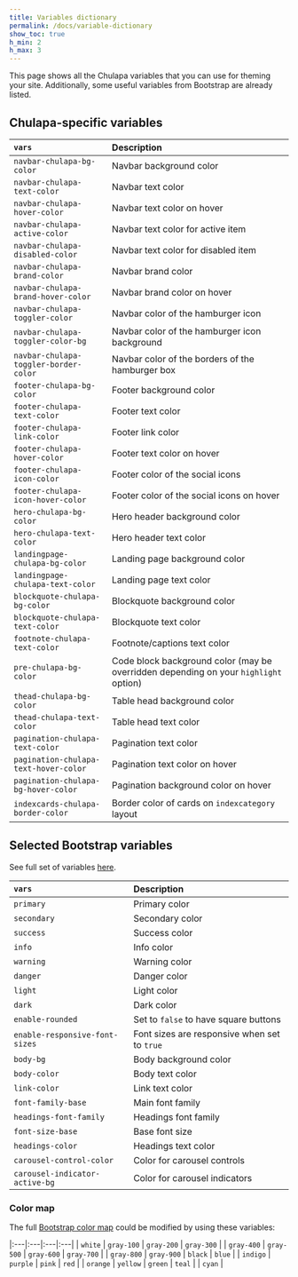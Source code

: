 ```yaml
---
title: Variables dictionary
permalink: /docs/variable-dictionary
show_toc: true
h_min: 2
h_max: 3
---
```


This page shows all the <span class="chulapa">Chulapa</span> variables that you can use for theming your site. Additionally, some useful variables from Bootstrap are already listed.

<h2 id="theming"><span class="chulapa">Chulapa</span>-specific variables</h2>


| `vars` | Description |
|:---|:---|
| `navbar-chulapa-bg-color` | Navbar background color |
| `navbar-chulapa-text-color` | Navbar text color |
| `navbar-chulapa-hover-color` | Navbar text color on hover |
| `navbar-chulapa-active-color` | Navbar text color for active item |
| `navbar-chulapa-disabled-color` | Navbar text color for disabled item |
| `navbar-chulapa-brand-color` | Navbar brand color |
| `navbar-chulapa-brand-hover-color` | Navbar brand color on hover |
| `navbar-chulapa-toggler-color` | Navbar color of the hamburger icon |
| `navbar-chulapa-toggler-color-bg` | Navbar color of the hamburger icon background |
| `navbar-chulapa-toggler-border-color` | Navbar color of the borders of the hamburger box |
| `footer-chulapa-bg-color` | Footer background color |
| `footer-chulapa-text-color` | Footer text color |
| `footer-chulapa-link-color` | Footer link color |
| `footer-chulapa-hover-color` | Footer text color on hover |
| `footer-chulapa-icon-color` | Footer color of the social icons |
| `footer-chulapa-icon-hover-color` | Footer color of the social icons on hover |
| `hero-chulapa-bg-color` | Hero header background color |
| `hero-chulapa-text-color` | Hero header text color |
| `landingpage-chulapa-bg-color` | Landing page background color |
| `landingpage-chulapa-text-color` | Landing page text color |
| `blockquote-chulapa-bg-color` | Blockquote background color |
| `blockquote-chulapa-text-color` | Blockquote text color |
| `footnote-chulapa-text-color` | Footnote/captions text color |
| `pre-chulapa-bg-color` | Code block background color (may be overridden depending on your `highlight`  option) |
| `thead-chulapa-bg-color` | Table head background color |
| `thead-chulapa-text-color` | Table head text color |
| `pagination-chulapa-text-color` | Pagination text color |
| `pagination-chulapa-text-hover-color` | Pagination text color on hover |
| `pagination-chulapa-bg-hover-color` | Pagination background color on hover |
| `indexcards-chulapa-border-color` | Border color of cards on `indexcategory` layout |

## Selected Bootstrap variables

See full set of variables [here](https://raw.githubusercontent.com/dieghernan/chulapa/master/_sass/bootstrap/_variables.scss).

| `vars` | Description |
|:---|:---|
| `primary` | Primary color |
| `secondary` | Secondary color |
| `success` | Success color |
| `info` | Info color |
| `warning` | Warning color |
| `danger` | Danger color |
| `light` | Light color |
| `dark` | Dark color |
| `enable-rounded` | Set to `false` to have square buttons |
| `enable-responsive-font-sizes` | Font sizes are responsive when set to `true`  |
| `body-bg` | Body background color |
| `body-color` | Body text color |
| `link-color` | Link text color |
| `font-family-base` | Main font family |
| `headings-font-family` | Headings font family |
| `font-size-base` | Base font size |
| `headings-color` | Headings text color |
| `carousel-control-color` | Color for carousel controls |
| `carousel-indicator-active-bg` | Color for carousel indicators |

### Color map

The full [Bootstrap color map](https://getbootstrap.com/docs/4.5/getting-started/theming/#color) could be modified by using these variables:

|:---|:---|:---|:---|
| `white` |  `gray-100` |  `gray-200` | `gray-300` | 
| `gray-400` |  `gray-500` |  `gray-600` |  `gray-700` | 
| `gray-800` |  `gray-900` |  `black` |  `blue` | 
| `indigo` | `purple` |  `pink` |  `red` | 
| `orange` | `yellow` |  `green` |  `teal` | 
| `cyan` | 

